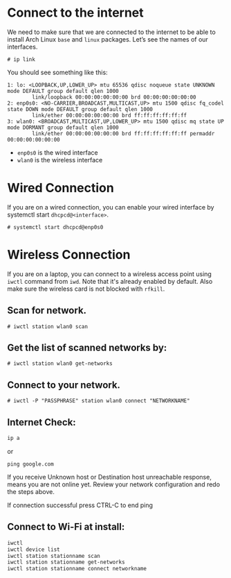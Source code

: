 # Connect to the internet

We need to make sure that we are connected to the internet to be able to install Arch Linux `base` and `linux` packages. Let’s see the names of our interfaces.

```
# ip link
```

You should see something like this:

```
1: lo: <LOOPBACK,UP,LOWER_UP> mtu 65536 qdisc noqueue state UNKNOWN mode DEFAULT group default qlen 1000
		link/loopback 00:00:00:00:00:00 brd 00:00:00:00:00:00
2: enp0s0: <NO-CARRIER,BROADCAST,MULTICAST,UP> mtu 1500 qdisc fq_codel state DOWN mode DEFAULT group default qlen 1000
		link/ether 00:00:00:00:00:00 brd ff:ff:ff:ff:ff:ff
3: wlan0: <BROADCAST,MULTICAST,UP,LOWER_UP> mtu 1500 qdisc mq state UP mode DORMANT group default qlen 1000
		link/ether 00:00:00:00:00:00 brd ff:ff:ff:ff:ff:ff permaddr 00:00:00:00:00:00
```

+ `enp0s0` is the wired interface  
+ `wlan0` is the wireless interface  

# Wired Connection

If you are on a wired connection, you can enable your wired interface by systemctl start `dhcpcd@<interface>`.  

```
# systemctl start dhcpcd@enp0s0
```

# Wireless Connection

If you are on a laptop, you can connect to a wireless access point using `iwctl` command from `iwd`. Note that it's already enabled by default. Also make sure the wireless card is not blocked with `rfkill`.

## Scan for network.

```
# iwctl station wlan0 scan
```

## Get the list of scanned networks by:

```
# iwctl station wlan0 get-networks
```

## Connect to your network.

```
# iwctl -P "PASSPHRASE" station wlan0 connect "NETWORKNAME"
```

## Internet Check:

```sh
ip a
```

or

```
ping google.com
```

If you receive Unknown host or Destination host unreachable response, means you are not online yet. Review your network configuration and redo the steps above.

If connection successful press CTRL-C to end ping

## Connect to Wi-Fi at install:

```sh
iwctl
iwctl device list
iwctl station stationname scan
iwctl station stationname get-networks
iwctl station stationname connect networkname
```
